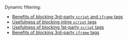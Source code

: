 Dynamic filtering:

- [Benefits of blocking 3rd-party `script` and `iframe` tags](https://github.com/gorhill/uBlock/wiki/Dynamic-filtering:-Benefits-of-blocking-3rd-party-script-and-iframe-tags)
- [Usefulness of blocking inline `script` tags](https://github.com/gorhill/uBlock/wiki/Dynamic-filtering%3A-Usefulness-of-blocking-inline-script-tags)
- [Usefulness of blocking 1st-party `script` tags](https://github.com/gorhill/uBlock/wiki/Dynamic-filtering:-Usefulness-of-blocking-1st-party-script-tags)
- [Benefits of blocking 3rd-party `iframe` tags](https://github.com/gorhill/uBlock/wiki/Dynamic-filtering%3A-Benefits-of-blocking-3rd-party-iframe-tags)